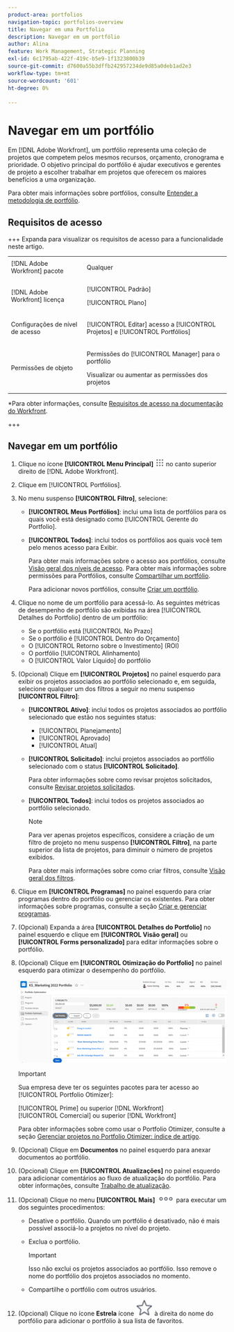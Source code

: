 ```yaml
---
product-area: portfolios
navigation-topic: portfolios-overview
title: Navegar em uma Portfolio
description: Navegar em um portfólio
author: Alina
feature: Work Management, Strategic Planning
exl-id: 6c1795ab-422f-419c-b5e9-1f1323800b39
source-git-commit: d7600a55b3dffb242957234de9d85a0deb1ad2e3
workflow-type: tm+mt
source-wordcount: '601'
ht-degree: 0%

---
```


# Navegar em um portfólio

<!--Audited: 08/2025-->

<!--
<p data-mc-conditions="QuicksilverOrClassic.Draft mode">(NOTE: This article will need to be further revised and maybe merged into Understanding Portfolios?! (other?!).)</p>
-->

Em [!DNL Adobe Workfront], um portfólio representa uma coleção de projetos que competem pelos mesmos recursos, orçamento, cronograma e prioridade. O objetivo principal do portfólio é ajudar executivos e gerentes de projeto a escolher trabalhar em projetos que oferecem os maiores benefícios a uma organização.

Para obter mais informações sobre portfólios, consulte [Entender a metodologia de portfólio](../../../manage-work/portfolios/portfolios-overview/portfolio-overview.md).

## Requisitos de acesso


+++ Expanda para visualizar os requisitos de acesso para a funcionalidade neste artigo. 

<table style="table-layout:auto"> 
 <col> 
 <col> 
 <tbody> 
  <tr> 
   <td role="rowheader">[!DNL Adobe Workfront] pacote</td> 
   <td> <p>Qualquer</p> </td> 
  </tr> 
  <tr> 
   <td role="rowheader">[!DNL Adobe Workfront] licença</td> 
   <td> <p>[!UICONTROL Padrão] </p>
   <p>[!UICONTROL Plano] </p> </td> 
  </tr> 
  <tr> 
   <td role="rowheader">Configurações de nível de acesso</td> 
   <td> <p>[!UICONTROL Editar] acesso a [!UICONTROL Projetos] e [!UICONTROL Portfólios]</p>  </td> 
  </tr> 
  <tr> 
   <td role="rowheader">Permissões de objeto</td> 
   <td> <p>Permissões do [!UICONTROL Manager] para o portfólio</p> <p>Visualizar ou aumentar as permissões dos projetos</p>  </td> 
  </tr> 
 </tbody> 
</table>

*Para obter informações, consulte [Requisitos de acesso na documentação do Workfront](/help/quicksilver/administration-and-setup/add-users/access-levels-and-object-permissions/access-level-requirements-in-documentation.md).

+++

<!--Old:

<table style="table-layout:auto"> 
 <col> 
 <col> 
 <tbody> 
  <tr> 
   <td role="rowheader">[!DNL Adobe Workfront] plan</td> 
   <td> <p>Any </p> </td> 
  </tr> 
  <tr> 
   <td role="rowheader">[!DNL Adobe Workfront] license*</td> 
   <td> <p>New: [!UICONTROL Standard] </p>
   <p>Current: [!UICONTROL Plan] </p> </td> 
  </tr> 
  <tr> 
   <td role="rowheader">Access level configurations</td> 
   <td> <p>[!UICONTROL Edit] access to Projects and Portfolios</p>  </td> 
  </tr> 
  <tr> 
   <td role="rowheader">Object permissions</td> 
   <td> <p>[!UICONTROL Manage] permissions to the portfolio</p> <p>View or higher permissions to the projects</p>  </td> 
  </tr> 
 </tbody> 
</table>

*For information, see [Access requirements in Workfront documentation](/help/quicksilver/administration-and-setup/add-users/access-levels-and-object-permissions/access-level-requirements-in-documentation.md).-->

## Navegar em um portfólio

1. Clique no ícone **[!UICONTROL Menu Principal]** ![Menu Principal](assets/main-menu-icon.png) no canto superior direito de [!DNL Adobe Workfront].

1. Clique em [!UICONTROL Portfólios].
1. No menu suspenso **[!UICONTROL Filtro]**, selecione:

   * **[!UICONTROL Meus Portfólios]**: inclui uma lista de portfólios para os quais você está designado como [!UICONTROL Gerente do Portfolio].
   * **[!UICONTROL Todos]**: inclui todos os portfólios aos quais você tem pelo menos acesso para Exibir.

     Para obter mais informações sobre o acesso aos portfólios, consulte [Visão geral dos níveis de acesso](../../../administration-and-setup/add-users/access-levels-and-object-permissions/access-levels-overview.md).
Para obter mais informações sobre permissões para Portfólios, consulte [Compartilhar um portfólio](../../../workfront-basics/grant-and-request-access-to-objects/share-a-portfolio.md).

     Para adicionar novos portfólios, consulte [Criar um portfólio](../../../manage-work/portfolios/create-and-manage-portfolios/create-portfolios.md).

1. Clique no nome de um portfólio para acessá-lo.
As seguintes métricas de desempenho de portfólio são exibidas na área [!UICONTROL Detalhes do Portfolio] dentro de um portfólio:

   * Se o portfólio está [!UICONTROL No Prazo]
   * Se o portfólio é [!UICONTROL Dentro do Orçamento]
   * O [!UICONTROL Retorno sobre o Investimento] (ROI)
   * O portfólio [!UICONTROL Alinhamento]
   * O [!UICONTROL Valor Líquido] do portfólio

1. (Opcional)   Clique em **[!UICONTROL Projetos]** no painel esquerdo para exibir os projetos associados ao portfólio selecionado e, em seguida, selecione qualquer um dos filtros a seguir no menu suspenso **[!UICONTROL Filtro]**:

   * **[!UICONTROL Ativo]**: inclui todos os projetos associados ao portfólio selecionado que estão nos seguintes status:

      * [!UICONTROL Planejamento]
      * [!UICONTROL Aprovado]
      * [!UICONTROL Atual]
   * **[!UICONTROL Solicitado]**: inclui projetos associados ao portfólio selecionado com o status **[!UICONTROL Solicitado]**.

     Para obter informações sobre como revisar projetos solicitados, consulte [Revisar projetos solicitados](../../../manage-work/portfolios/create-and-manage-portfolios/review-requested-projects.md).

   * **[!UICONTROL Todos]**: inclui todos os projetos associados ao portfólio selecionado.

     >[!NOTE]
     >
     >Para ver apenas projetos específicos, considere a criação de um filtro de projeto no menu suspenso **[!UICONTROL Filtro]**, na parte superior da lista de projetos, para diminuir o número de projetos exibidos.

     Para obter mais informações sobre como criar filtros, consulte [Visão geral dos filtros](../../../reports-and-dashboards/reports/reporting-elements/filters-overview.md).


1. Clique em **[!UICONTROL Programas]** no painel esquerdo para criar programas dentro do portfólio ou gerenciar os existentes.
Para obter informações sobre programas, consulte a seção [Criar e gerenciar programas](../../../manage-work/portfolios/create-and-manage-programs/create-and-manage-programs.md).

1. (Opcional) Expanda a área **[!UICONTROL Detalhes do Portfolio]** no painel esquerdo e clique em **[!UICONTROL Visão geral]** ou **[!UICONTROL Forms personalizado]** para editar informações sobre o portfólio.

1. (Opcional) Clique em **[!UICONTROL Otimização do Portfolio]** no painel esquerdo para otimizar o desempenho do portfólio.

   ![Otimizador do Portfolio com projetos](assets/portfolio-optimizer-with-projects-nwe-350x89.png)

   >[!IMPORTANT]
   >
   >Sua empresa deve ter os seguintes pacotes para ter acesso ao [!UICONTROL Portfolio Otimizer]:
   >
   >[!UICONTROL Prime] ou superior [!DNL Workfront]\
   >[!UICONTROL Comercial] ou superior [!DNL Workfront]

   Para obter informações sobre como usar o Portfolio Otimizer, consulte a seção [Gerenciar projetos no Portfolio Otimizer: índice de artigo](../../../manage-work/portfolios/portfolio-optimizer/manage-projects-in-portfolio-optimizer.md).

1. (Opcional) Clique em **Documentos** no painel esquerdo para anexar documentos ao portfólio.
1. (Opcional) Clique em **[!UICONTROL Atualizações]** no painel esquerdo para adicionar comentários ao fluxo de atualização do portfólio. Para obter informações, consulte [Trabalho de atualização](../../../workfront-basics/updating-work-items-and-viewing-updates/update-work.md).
1. (Opcional) Clique no menu **[!UICONTROL Mais]** ![Mais menu](assets/qs-more-icon-on-an-object.png) para executar um dos seguintes procedimentos:

   * Desative o portfólio. Quando um portfólio é desativado, não é mais possível associá-lo a projetos no nível do projeto.
   * Exclua o portfólio.

     >[!IMPORTANT]
     >
     >Isso não exclui os projetos associados ao portfólio. Isso remove o nome do portfólio dos projetos associados no momento.

   * Compartilhe o portfólio com outros usuários.

1. (Opcional) Clique no ícone **Estrela** ícone ![Estrela](assets/qs-star-icon-favorites-39x38.png) à direita do nome do portfólio para adicionar o portfólio à sua lista de favoritos.
